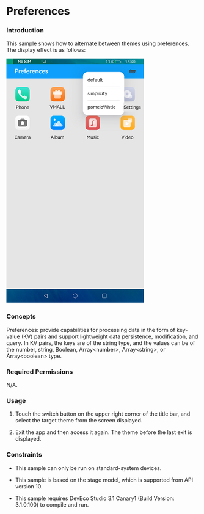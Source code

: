 #  Preferences

### Introduction

This sample shows how to alternate between themes using preferences. The display effect is as follows:

![](screenshots/devices/default_en.png)

### Concepts

Preferences: provide capabilities for processing data in the form of key-value (KV) pairs and support lightweight data persistence, modification, and query. In KV pairs, the keys are of the string type, and the values can be of the number, string, Boolean, Array\<number>, Array\<string>, or Array\<boolean> type.

### Required Permissions

N/A.

### Usage

1. Touch the switch button on the upper right corner of the title bar, and select the target theme from the screen displayed.

2. Exit the app and then access it again. The theme before the last exit is displayed.

### Constraints

- This sample can only be run on standard-system devices.

- This sample is based on the stage model, which is supported from API version 10.

- This sample requires DevEco Studio 3.1 Canary1 (Build Version: 3.1.0.100) to compile and run. 
